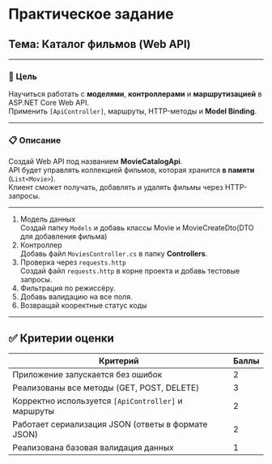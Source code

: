 # Практическое задание

## Тема: Каталог фильмов (Web API)

---

### 🎯 Цель
Научиться работать с **моделями**, **контроллерами** и **маршрутизацией** в ASP.NET Core Web API.  
Применить `[ApiController]`, маршруты, HTTP-методы и **Model Binding**.

---

### 📋 Описание
Создай Web API под названием **MovieCatalogApi**.  
API будет управлять коллекцией фильмов, которая хранится **в памяти** (`List<Movie>`).  
Клиент сможет получать, добавлять и удалять фильмы через HTTP-запросы.

---

1. Модель данных\
Создай папку `Models` и добавь классы Movie и MovieCreateDto(DTO для добавления фильма)
2. Контроллер\
Добавь файл `MoviesController.cs` в папку **Controllers**.
3. Проверка через `requests.http`\
Создай файл `requests.http` в корне проекта и добавь тестовые запросы.
4. Фильтрация по режиссёру.
5. Добавь валидацию на все поля.
6. Возвращай кооректные статус коды

---


## ✅ Критерии оценки

| Критерий | Баллы |
|-----------|--------|
| Приложение запускается без ошибок | 2 |
| Реализованы все методы (GET, POST, DELETE) | 3 |
| Корректно используется `[ApiController]` и маршруты | 2 |
| Работает сериализация JSON (ответы в формате JSON) | 2 |
| Реализована базовая валидация данных | 1 |

